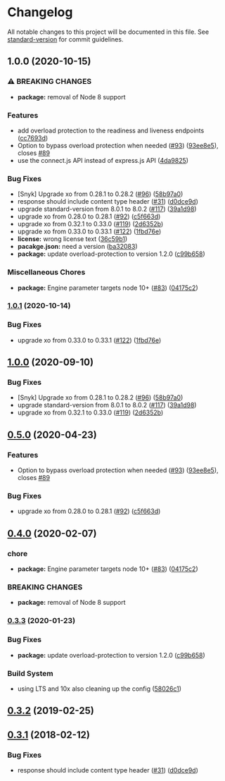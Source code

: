 # Changelog

All notable changes to this project will be documented in this file. See [standard-version](https://github.com/conventional-changelog/standard-version) for commit guidelines.

## 1.0.0 (2020-10-15)


### ⚠ BREAKING CHANGES

* **package:** removal of Node 8 support

### Features

* add overload protection to the readiness and liveness endpoints ([cc7693d](https://www.github.com/lholmquist/kube-probe/commit/cc7693d070a798081ece788003d8e66b4c35ab63))
* Option to bypass overload protection when needed ([#93](https://www.github.com/lholmquist/kube-probe/issues/93)) ([93ee8e5](https://www.github.com/lholmquist/kube-probe/commit/93ee8e55724d1987f873fcf93022d5eabc520369)), closes [#89](https://www.github.com/lholmquist/kube-probe/issues/89)
* use the connect.js API instead of express.js API ([4da9825](https://www.github.com/lholmquist/kube-probe/commit/4da9825c018721869325360ee48050193610a305))


### Bug Fixes

* [Snyk] Upgrade xo from 0.28.1 to 0.28.2 ([#96](https://www.github.com/lholmquist/kube-probe/issues/96)) ([58b97a0](https://www.github.com/lholmquist/kube-probe/commit/58b97a0370fc02ca61faa785d40eeb203488c757))
* response should include content type header ([#31](https://www.github.com/lholmquist/kube-probe/issues/31)) ([d0dce9d](https://www.github.com/lholmquist/kube-probe/commit/d0dce9db294007a6f536bda3d10628a70a64c664))
* upgrade standard-version from 8.0.1 to 8.0.2 ([#117](https://www.github.com/lholmquist/kube-probe/issues/117)) ([39a1d98](https://www.github.com/lholmquist/kube-probe/commit/39a1d989bfa5138347dfa01b5ab59e79ad82d1b7))
* upgrade xo from 0.28.0 to 0.28.1 ([#92](https://www.github.com/lholmquist/kube-probe/issues/92)) ([c5f663d](https://www.github.com/lholmquist/kube-probe/commit/c5f663d115feff636d8a275fa33dba5400d1b317))
* upgrade xo from 0.32.1 to 0.33.0 ([#119](https://www.github.com/lholmquist/kube-probe/issues/119)) ([2d6352b](https://www.github.com/lholmquist/kube-probe/commit/2d6352b70b140818694bc77dac9f7fa42891f139))
* upgrade xo from 0.33.0 to 0.33.1 ([#122](https://www.github.com/lholmquist/kube-probe/issues/122)) ([1fbd76e](https://www.github.com/lholmquist/kube-probe/commit/1fbd76ebcf806b34c1c90ad4fb622ce8c9e9a03c))
* **license:** wrong license text ([36c59b1](https://www.github.com/lholmquist/kube-probe/commit/36c59b1a08c7bd6b38dfdeaad695b43b69b0d90c))
* **pacakge.json:** need a version ([ba32083](https://www.github.com/lholmquist/kube-probe/commit/ba32083e642ca375da97a8cf8bc1753494fb0cfb))
* **package:** update overload-protection to version 1.2.0 ([c99b658](https://www.github.com/lholmquist/kube-probe/commit/c99b658f1362150257db7ceef6db436d5b6b2f2b))


### Miscellaneous Chores

* **package:** Engine parameter targets node 10+ ([#83](https://www.github.com/lholmquist/kube-probe/issues/83)) ([04175c2](https://www.github.com/lholmquist/kube-probe/commit/04175c282ee94d4f7ef29e234d6b68393c466ccc))

### [1.0.1](https://www.github.com/nodeshift/kube-probe/compare/v1.0.0...v1.0.1) (2020-10-14)


### Bug Fixes

* upgrade xo from 0.33.0 to 0.33.1 ([#122](https://www.github.com/nodeshift/kube-probe/issues/122)) ([1fbd76e](https://www.github.com/nodeshift/kube-probe/commit/1fbd76ebcf806b34c1c90ad4fb622ce8c9e9a03c))

## [1.0.0](https://github.com/nodeshift/kube-probe/compare/v0.5.0...v1.0.0) (2020-09-10)


### Bug Fixes

* [Snyk] Upgrade xo from 0.28.1 to 0.28.2 ([#96](https://github.com/nodeshift/kube-probe/issues/96)) ([58b97a0](https://github.com/nodeshift/kube-probe/commit/58b97a0370fc02ca61faa785d40eeb203488c757))
* upgrade standard-version from 8.0.1 to 8.0.2 ([#117](https://github.com/nodeshift/kube-probe/issues/117)) ([39a1d98](https://github.com/nodeshift/kube-probe/commit/39a1d989bfa5138347dfa01b5ab59e79ad82d1b7))
* upgrade xo from 0.32.1 to 0.33.0 ([#119](https://github.com/nodeshift/kube-probe/issues/119)) ([2d6352b](https://github.com/nodeshift/kube-probe/commit/2d6352b70b140818694bc77dac9f7fa42891f139))

## [0.5.0](https://github.com/nodeshift/kube-probe/compare/v0.4.0...v0.5.0) (2020-04-23)


### Features

* Option to bypass overload protection when needed ([#93](https://github.com/nodeshift/kube-probe/issues/93)) ([93ee8e5](https://github.com/nodeshift/kube-probe/commit/93ee8e55724d1987f873fcf93022d5eabc520369)), closes [#89](https://github.com/nodeshift/kube-probe/issues/89)


### Bug Fixes

* upgrade xo from 0.28.0 to 0.28.1 ([#92](https://github.com/nodeshift/kube-probe/issues/92)) ([c5f663d](https://github.com/nodeshift/kube-probe/commit/c5f663d115feff636d8a275fa33dba5400d1b317))

## [0.4.0](https://github.com/nodeshift/kube-probe/compare/v0.3.3...v0.4.0) (2020-02-07)


### chore

* **package:** Engine parameter targets node 10+ ([#83](https://github.com/nodeshift/kube-probe/issues/83)) ([04175c2](https://github.com/nodeshift/kube-probe/commit/04175c2))


### BREAKING CHANGES

* **package:** removal of Node 8 support



### [0.3.3](https://github.com/nodeshift/kube-probe/compare/v0.3.2...v0.3.3) (2020-01-23)


### Bug Fixes

* **package:** update overload-protection to version 1.2.0 ([c99b658](https://github.com/nodeshift/kube-probe/commit/c99b658))


### Build System

* using LTS and 10x also cleaning up the config ([58026c1](https://github.com/nodeshift/kube-probe/commit/58026c1))



## [0.3.2](https://github.com/nodeshift/kube-probe/compare/v0.3.1...v0.3.2) (2019-02-25)



<a name="0.3.1"></a>
## [0.3.1](https://github.com/nodeshift/kube-probe/compare/v0.3.0...v0.3.1) (2018-02-12)


### Bug Fixes

* response should include content type header ([#31](https://github.com/nodeshift/kube-probe/issues/31)) ([d0dce9d](https://github.com/nodeshift/kube-probe/commit/d0dce9d))
